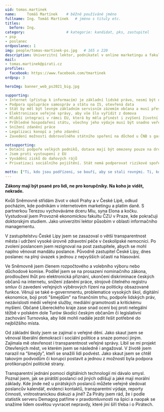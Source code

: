 ```yaml
---
uid: tomas.martinek
name:     Tomáš Martínek  	# běžně používáné jméno
fullname: Ing. Tomáš Martínek  	# jméno s tituly etc.
titles:
  before: Ing.
category:                 	# kategorie: kandidat, pks, zastupitel
- psp
- poslanec
ordposlanec: 1
img: people/tomas-martinek-ps.jpg   # 165 x 220
description: Univerzitní lektor, podnikatel v online marketingu a fakultní systémový integrátor, majitel WebCesky.cz, poslanec za Piráty.            	# kratký popis, max 160 znaků
mail:
- tomas.martinek@pirati.cz 
profiles:
  facebook: https://www.facebook.com/tmartinek
ordpsp: 3

heroImg: banner_web_ps2021_big.jpg

supporting:
- Internet (přístup k informacím) je základní lidské právo, nesmí být omezován ani cenzurován
- Podpora spolupráce samospráv a státu na IS, otevřená data
- Stát by měl být levným základním servisním zázemím občana a musí přestat lidem kecat do života
- Elektronizace veřejné správy, aby vše šlo vyřídit z domova
- Hlubší integraci v rámci EU, která by měla přinést i zvýšení životní úrovně obyvatel
- Průhledné hospodaření státu, všechny jeho výdaje musí být snadno veřejně dohledatelné
- Snížení zdanění práce
- Legalizaci konopí a jeho zdanění
- Zavedení možnosti dobrovolného státního spoření na důchod u ČNB s garancí státu a zajištění vložených prostředků proti inflaci

notsupporting:
- Dotační podpoře velkých podniků, dotace mají být omezeny pouze na drobné a začínající podnikatele
- Jsem proti vystoupení z EU
- Vyvádění zisků do daňových rájů
- Privatizaci sociálního pojištění. Stát nemá podporovat rizikové spoření u soukromých společností v rámci druhého či třetího píliře

motto: ["Ti, kdo jsou podřízeni, se bouří, aby se stali rovnými. Ti, kdo jsou rovní, se bouří, aby se stali nadřazenými.", "Aristotelés"]
---
```


__Zákony mají být psané pro lidi, ne pro korupčníky. Na koho je vidět, nekrade.__

Kvůli Sněmovně střídám život v okolí Prahy a v České Lípě, odkud pocházím, kde podnikám v internetovém marketingu a platím daně. S partnerkou Terezou vychováváme dceru Miu, syna Elona a kočku. Vystudoval jsem Provozně ekonomickou fakultu ČZU v Praze, kde pokračuji doktorským studiem. Jako univerzitní lektor působím v oblasti informačního managementu.

V zastupitelstvu České Lípy jsem se zasazoval o větší transparentnost města i udržení vysoké úrovně zdravotní péče v českolipské nemocnici. Po zvolení poslancem jsem rezignoval na post zastupitele, abych se mohl naplno věnovat mandátu poslance. Původně zastupitel České Lípy, dnes poslanec na plný úvazek s jednou z nejvyšších účastí na hlasování.

Ve Sněmovně jsem členem rozpočtového a volebního výboru nebo důchodové komise. Podílel jsem se na prosazení nominačního zákona, prodloužení lhůt pro elektronická přiznání, ukončení diskriminace českých občanů na internetu, snížení zdanění práce, strojově čitelného registru smluv či zavedení veřejných výběrových řízení na politicky obsazované funkce. Věnuji se také e-governmentu, problematice vysokých škol, digitální ekonomice, boji proti "šmejdům" na finančním trhu, podpoře lidských práv, nezávislosti médií veřejné služby, mediální gramotnosti a kritickému myšlení. Občané Libereckého kraje zase snad ocení boj proti nelegální těžbě v polském dole Turów škodící českým občanům či legislativní zachování Turnovska, aby lidé mohli nadále jezdit řešit potřebné do nejbližšího místa.

Od základní školy jsem se zajímal o veřejné dění. Jako skaut jsem se věnoval liberální demokracií i sociální politice a snaze pomoci jiným. Zajímala mě otevřenost i transparentnost veřejné správy. Líbil se mi projekt Otevřených měst, ve kterém jsem se následně i angažoval. V životě jsem narazil na “šmejdy”, kteří se snažili lidi podvést. Jako skaut jsem se chtěl takovým podvodům či korupci postavit a jednou z možností byla podpora protikorupční politické strany.

Transparentní jednání pomocí digitálních technologií mi dávalo smysl. Poznal jsem, jak se pirátští poslanci od jiných odlišují a jaké mají morální základy. Kde jinde než u pirátských poslanců můžete veřejně sledovat poslancův kalendář, evidenci kontaktů, transparentní výdaje, reporty činnosti, vnitrostranickou diskuzi a jiné? Za Piráty jsem rád, že i podle statistik serveru Demagog patříme v pravdomluvnosti na špici a naopak se snažíme lidem osvětou vyvracet nepravdy, které jiní šíří třeba i o Pirátech.